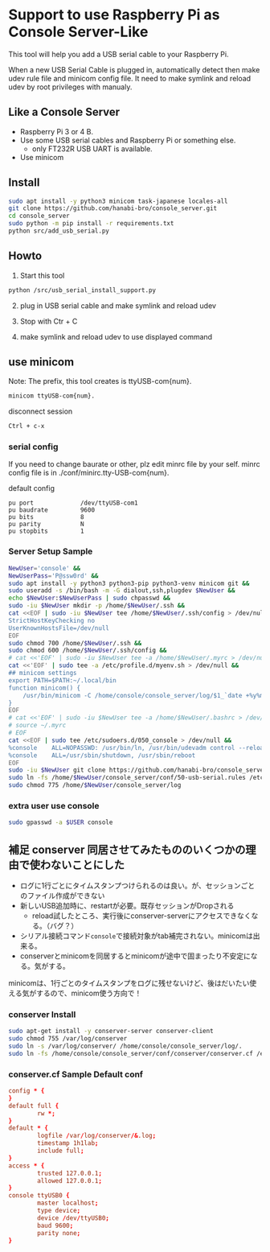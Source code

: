 # Support to use Raspberry Pi as Console Server-Like
This tool will help you add a USB serial cable to your Raspberry Pi.

When a new USB Serial Cable is plugged in, automatically detect then make udev rule file and minicom config file.
It need to make symlink and reload udev by root privileges with manualy. 

## Like a Console Server 
* Raspberry Pi 3 or 4 B.
* Use some USB serial cables and Raspberry Pi or something else.
  - only FT232R USB UART is available.
* Use minicom

## Install
```bash
sudo apt install -y python3 minicom task-japanese locales-all
git clone https://github.com/hanabi-bro/console_server.git
cd console_server
sudo python -m pip install -r requirements.txt
python src/add_usb_serial.py
```

## Howto
1. Start this tool
```bash
python /src/usb_serial_install_support.py
```

2. plug in USB serial cable and make symlink and reload udev

3. Stop with Ctr + C

4. make symlink and  reload udev to use displayed command

## use minicom
Note:
The prefix, this tool creates is ttyUSB-com{num}.

```bash
minicom ttyUSB-com{num}.
```

disconnect session
```bash
Ctrl + c-x
```

### serial config
If you need to change baurate or other, plz edit minrc file by your self. 
minrc config file is in ./conf/minirc.tty-USB-com{num}.

default config
```text
pu port             /dev/ttyUSB-com1
pu baudrate         9600
pu bits             8
pu parity           N
pu stopbits         1
```

### Server Setup Sample
```bash
NewUser='console' &&
NewUserPass='P@ssw0rd' &&
sudo apt install -y python3 python3-pip python3-venv minicom git &&
sudo useradd -s /bin/bash -m -G dialout,ssh,plugdev $NewUser &&
echo $NewUser:$NewUserPass | sudo chpasswd &&
sudo -iu $NewUser mkdir -p /home/$NewUser/.ssh &&
cat <<EOF | sudo -iu $NewUser tee /home/$NewUser/.ssh/config > /dev/null &&
StrictHostKeyChecking no
UserKnownHostsFile=/dev/null
EOF
sudo chmod 700 /home/$NewUser/.ssh &&
sudo chmod 600 /home/$NewUser/.ssh/config &&
# cat <<'EOF' | sudo -iu $NewUser tee -a /home/$NewUser/.myrc > /dev/null &&
cat <<'EOF' | sudo tee -a /etc/profile.d/myenv.sh > /dev/null &&
## minicom settings
export PATH=$PATH:~/.local/bin
function minicom() {
    /usr/bin/minicom -C /home/console/console_server/log/$1_`date +%y%m%d_%H%M%S`.log $@
}
EOF
# cat <<'EOF' | sudo -iu $NewUser tee -a /home/$NewUser/.bashrc > /dev/null &&
# source ~/.myrc
# EOF
cat <<EOF | sudo tee /etc/sudoers.d/050_console > /dev/null &&
%console    ALL=NOPASSWD: /usr/bin/ln, /usr/bin/udevadm control --reload-rules, /usr/bin/udevadm trigger
%console    ALL=/usr/sbin/shutdown, /usr/sbin/reboot
EOF
sudo -iu $NewUser git clone https://github.com/hanabi-bro/console_server.git /home/$NewUser/console_server &&
sudo ln -fs /home/$NewUser/console_server/conf/50-usb-serial.rules /etc/udev/rules.d/. &&
sudo chmod 775 /home/$NewUser/console_server/log
```

### extra user use console
```bash
sudo gpasswd -a $USER console
```


## 補足 conserver 同居させてみたもののいくつかの理由で使わないことにした
* ログに1行ごとにタイムスタンプつけられるのは良い。が、セッションごとのファイル作成ができない
* 新しいUSB追加時に、restartが必要。既存セッションがDropされる
  - reload試したところ、実行後にconserver-serverにアクセスできなくなる。（バグ？）
* シリアル接続コマンド`console`で接続対象がtab補完されない。minicomは出来る。
* conserverとminicomを同居するとminicomが途中で固まったり不安定になる。気がする。

minicomは、1行ごとのタイムスタンプをログに残せないけど、後はだいたい使える気がするので、minicom使う方向で！

### conserver Install
```bash
sudo apt-get install -y conserver-server conserver-client
sudo chmod 755 /var/log/conserver
sudo ln -s /var/log/conserver/ /home/console/console_server/log/.
sudo ln -fs /home/console/console_server/conf/conserver/conserver.cf /etc/conserver/.
```

### conserver.cf Sample Default conf
```cf
config * {
}
default full {
        rw *;
}
default * {
        logfile /var/log/conserver/&.log;
        timestamp 1h1lab;
        include full;
}
access * {
        trusted 127.0.0.1;
        allowed 127.0.0.1;
}
console ttyUSB0 {
        master localhost;
        type device;
        device /dev/ttyUSB0;
        baud 9600;
        parity none;
}
```


